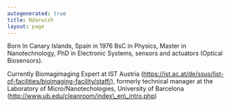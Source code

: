 ```yaml
---
autogenerated: true
title: Ndarwish
layout: page
---
```


Born In Canary Islands, Spain in 1976 BsC in Physics, Master in
Nanotechnology, PhD in Electronic Systems, sensors and actuators
(Optical Biosensors).

Currently Biomagimaging Expert at IST Austria
(https://ist.ac.at/de/ssus/list-of-facilities/bioimaging-facility/staff/),
formerly technical manager at the Laboratory of Micro/Nanotechologies,
University of Barcelona
(http://www.ub.edu/cleanroom/index\_en\_intro.php)
